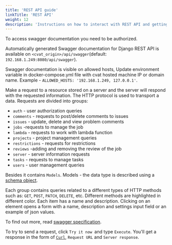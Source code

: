 ```yaml
---
title: 'REST API guide'
linkTitle: 'REST API'
weight: 12
description: 'Instructions on how to interact with REST API and getting swagger documentation.'
---
```


To access swagger documentation you need to be authorized.

Automatically generated Swagger documentation for Django REST API is available
on `<cvat_origin>/api/swagger`(default: `192.168.1.249:8080/api/swagger`).

Swagger documentation is visible on allowed hosts, Update environment
variable in docker-compose.yml file with cvat hosted machine IP or domain
name. Example - `ALLOWED_HOSTS: '192.168.1.249, 127.0.0.1'`.

Make a request to a resource stored on a server and the server will respond with the requested information.
The HTTP protocol is used to transport a data.
Requests are divided into groups:

- `auth` - user authorization queries
- `comments` - requests to post/delete comments to issues
- `issues` - update, delete and view problem comments
- `jobs` -requests to manage the job
- `lambda` - requests to work with lambda function
- `projects` - project management queries
- `restrictions` - requests for restrictions
- `reviews` -adding and removing the review of the job
- `server` - server information requests
- `tasks` - requests to manage tasks
- `users` -  user management queries

Besides it contains `Models`.
Models - the data type is described using a 
[schema object](https://github.com/OAI/OpenAPI-Specification/blob/master/versions/3.0.3.md#schemaObject).

Each group contains queries related to a different types of HTTP methods such as: `GET`, `POST`, `PATCH`, `DELETE`, etc.
Different methods are highlighted in different color. Each item has a name and description.
Clicking on an element opens a form with a name, description and settings input field or an example of json values.

To find out more, read [swagger specification](https://swagger.io/docs/specification/about/).

To try to send a request, click `Try it now `and type `Execute`.
You'll get a response in the form of [`Curl`](https://curl.se/), `Request URL` and `Server response`.
